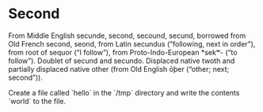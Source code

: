 # Second

From Middle English secunde, second, secound, secund, borrowed from Old French second, seond, from Latin secundus (“following, next in order”), from root of sequor (“I follow”), from Proto-Indo-European *sekʷ- (“to follow”). Doublet of secund and secundo. Displaced native twoth and partially displaced native other (from Old English ōþer (“other; next; second”)). 

<instruqt-task id="exam">
  Create a file called `hello` in the `/tmp` directory and write the contents `world` to the file.
</instruqt-task>

<instruqt-completion heading="You have completed the lab!" finish-button-label="Stop & Exit"></instruqt-completion>